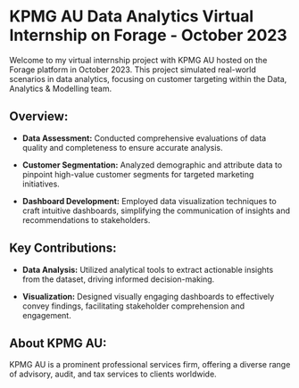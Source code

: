 # KPMG AU Data Analytics Virtual Internship on Forage - October 2023

Welcome to my virtual internship project with KPMG AU hosted on the Forage platform in October 2023. This project simulated real-world scenarios in data analytics, focusing on customer targeting within the Data, Analytics & Modelling team.

## Overview:
  
- **Data Assessment:** Conducted comprehensive evaluations of data quality and completeness to ensure accurate analysis.

- **Customer Segmentation:** Analyzed demographic and attribute data to pinpoint high-value customer segments for targeted marketing initiatives.

- **Dashboard Development:** Employed data visualization techniques to craft intuitive dashboards, simplifying the communication of insights and recommendations to stakeholders.

## Key Contributions:

- **Data Analysis:** Utilized analytical tools to extract actionable insights from the dataset, driving informed decision-making.

- **Visualization:** Designed visually engaging dashboards to effectively convey findings, facilitating stakeholder comprehension and engagement.


## About KPMG AU:

KPMG AU is a prominent professional services firm, offering a diverse range of advisory, audit, and tax services to clients worldwide.
